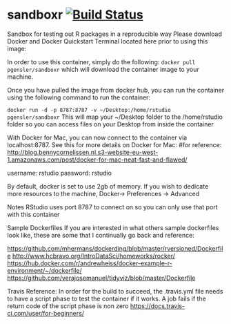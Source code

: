 # sandboxr [![Build Status](https://travis-ci.org/pgensler/sandboxr.svg?branch=master)](https://travis-ci.org/pgensler/sandboxr)

Sandbox for testing out R packages in a reproducible way
Please download Docker and Docker Quickstart Terminal located here prior to using this image:


In order to use this container, simply do the following:
```docker pull pgensler/sandboxr``` which will download the container image to your machine.

Once you have pulled the image from docker hub, you can run the container using the following command to run the container:

```docker run -d -p 8787:8787 -v ~/Desktop:/home/rstudio pgensler/sandboxr```
This will map your ~/Desktop folder to the /home/rstudio folder so you can access files on your Desktop from inside the container

With Docker for Mac, you can now connect to the container via localhost:8787. See this for more details on Docker for Mac:
#for reference: http://blog.bennycornelissen.nl.s3-website-eu-west-1.amazonaws.com/post/docker-for-mac-neat-fast-and-flawed/

username: rstudio
password: rstudio

By default, docker is set to use 2gb of memory. If you wish to dedicate more resources to the machine,
Docker-> Preferences -> Advanced

Notes
RStudio uses port 8787 to connect on so you can only use that port with this container

Sample Dockerfiles 
If you are interested in what others sample dockerfiles look like, these are some that I continually go back and reference:

https://github.com/mhermans/dockerding/blob/master/rversioned/Dockerfile
http://www.hcbravo.org/IntroDataSci/homeworks/rocker/
https://hub.docker.com/r/andrewheiss/docker-example-r-environment/~/dockerfile/
https://github.com/verajosemanuel/tidyviz/blob/master/Dockerfile

Travis Reference:
In order for the build to succeed, the .travis.yml file needs to have a script phase to test the container if it works.
A job fails if the return code of the script phase is non zero
https://docs.travis-ci.com/user/for-beginners/

